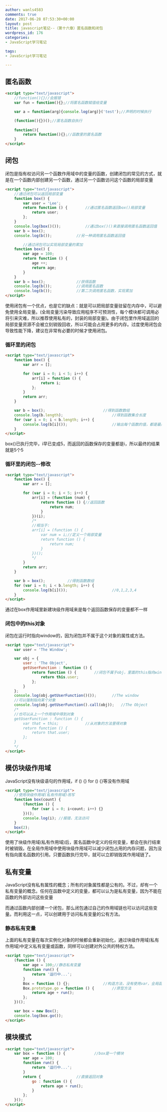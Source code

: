 ```yaml
---
author: wanls4583
comments: true
date: 2017-06-28 07:53:30+00:00
layout: post
title: javascript笔记--（第十六章）匿名函数和闭包
wordpress_id: 176
categories:
- JavaScript学习笔记

tags:
- JavaScript学习笔记

---
```


## 匿名函数
```html
<script type="text/javascript">  
    //function(){}//会报错
    var fun = function(){};//将匿名函数赋值给变量

    var a = function(arg){console.log(arg)}('test');//声明的时候执行

    (function(){})();//匿名函数自执行
    
    function(){
    	return function(){};//函数里的匿名函数
    }
</script>
```
## 闭包
闭包是指有权访问另一个函数作用域中的变量的函数，创建闭包的常见的方式，就是在一个函数内部创建另一个函数，通过另一个函数访问这个函数的局部变量
```html
<script type="text/javascript">
	//通过闭包可以返回局部变量
	function box() {
		var user = 'Lee';
		return function () {		//通过匿名函数返回box()局部变量
			return user;
		};
	}
	console.log(box()());			//通过box()()来直接调用匿名函数返回值
	var b = box();
	console.log(b());			//另一种调用匿名函数返回值

        //通过闭包可以实现局部变量的累加
	function box() {
		var age = 100;
		return function () {
			age ++;
			return age;
		}
	}
	var b = box();				//获得函数
	console.log(b());			//调用匿名函数
	console.log(b());			//第二次调用匿名函数，实现累加
</script>  
```
使用闭包有一个优点，也是它的缺点：就是可以把局部变量驻留在内存中，可以避免使用全局变量。(全局变量污染导致应用程序不可预测性，每个模块都可调用必将引来灾难，所以推荐使用私有的，封装的局部变量)。由于闭包里作用域返回的局部变量资源不会被立刻销毁回收，所以可能会占用更多的内存。过度使用闭包会导致性能下降，建议在非常有必要的时候才使用闭包。

### 循环里的闭包
```html
<script type="text/javascript">
	function box() {
		var arr = [];

		for (var i = 0; i < 5; i++) {
			arr[i] = function () {
				return i;
			};
		}
		return arr;
	}

	var b = box();							//得到函数数组
	console.log(b.length);						//得到函数集合长度
	for (var i = 0; i < b.length; i++) {
		console.log(b[i]());					//输出每个函数的值，都是最后一个值
	}
</script> 
```
box()已执行完毕，i早已变成5，而返回的函数保存的变量都是i，所以最终的结果就是5个5

### 循环里的闭包--修改
```html
<script type="text/javascript">
	function box() {
		var arr = [];

		for (var i = 0; i < 5; i++) {
			arr[i] = (function (num) {
				return function () {//返回函数
					return num;
				}
			})(i);
			/*
			//相当于:
			arr[i] = (function () {
				var num = i;//定义一个局部变量
				return function () {
					return num;	
				}
			})();
			*/
		}
		return arr;
	}

	var b = box();			//得到函数数组
	for (var i = 0; i < b.length; i++) {
		console.log(b[i]());					//0,1,2,3,4
	}
</script>
```
通过在box作用域里新建块级作用域来是每个返回函数保存的变量都不一样

### 闭包中的this对象
闭包在运行时指向window的，因为闭包并不属于这个对象的属性或方法。
```html
<script type="text/javascript">
	var user = 'The Window';

	var obj = {
		user : 'The Object',
		getUserFunction : function () {
			return function () {		//闭包不属于obj，里面的this指向window
				return this.user;
			};
		}
	};
	console.log(obj.getUserFunction()());		//The window
	//可以强制指向某个对象
	console.log(obj.getUserFunction().call(obj));	//The Object
	/*
	//也可以从上一个作用域中得到对象
	getUserFunction : function () {
		var that = this;			//从对象的方法里得对象
		return function () {
			return that.user;
		};
	}
	*/
</script>  
```
## 模仿块级作用域
JavaScript没有块级语句的作用域，if () {} for () {}等没有作用域
```html
<script type="text/javascript">
	//使用块级作用域(私有作用域)改写
	function box(count) {
		(function () {
			for (var i = 0; i<count; i++) {}
		})();
		console.log(i);	//报错，无法访问
	}
	box(2);
</script>  
```
使用了块级作用域(私有作用域)后，匿名函数中定义的任何变量，都会在执行结束时被销毁。在全局作用域中使用块级作用域可以减少闭包占用的内存问题，因为没有指向匿名函数的引用。只要函数执行完毕，就可以立即销毁其作用域链了。

## 私有变量
JavaScript没有私有属性的概念；所有的对象属性都是公有的。不过，却有一个私有变量的概念。任何在函数中定义的变量，都可以认为是私有变量，因为不能在函数的外部访问这些变量

而通过函数内部创建一个闭包，那么闭包通过自己的作用域链也可以访问这些变量。而利用这一点，可以创建用于访问私有变量的公有方法。
<script type="text/javascript">
	function Box() {
		var age = 100;						//私有变量
		function run() {					//私有函数
			return '运行中...';
		}
		this.get = function () {				//对外公共的特权方法,闭包（函数访问了不属于对象作用域的age和run方法）
			return age + run();
		};
	}

	var box = new Box();
	console.log(box.get());
</script>

### 静态私有变量
上面的私有变量在每次实例化对象的时候都会重新初始化，通过块级作用域(私有作用域)中定义私有变量或函数，同样可以创建对外公共的特权方法。
```html
<script type="text/javascript">
	(function () {
		var age = 100;//静态私有变量
		function run() {
			return '运行中...';
		}
		Box = function () {};				//构造方法，没有使用var，全局函数
		Box.prototype.go = function () {		//原型方法
			return age + run();
		};
	})();

	var box = new Box();
	console.log(box.go());
</script>  
```
## 模块模式
```html
<script type="text/javascript">
	var box = function () {				//box是一个模块
		var age = 100;
		function run() {
			return '运行中...';
		}
		return {				//直接返回对象
			go : function () {
				return age + run();
			}
		};
	}();
</script>  
```
